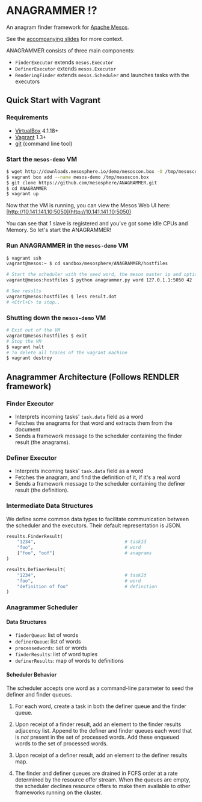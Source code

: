 ANAGRAMMER :interrobang:
=====================

An anagram finder framework for [Apache Mesos](http://mesos.apache.org/).

See the [accompanying slides](http://mesosphere.github.io/oscon-mesos-2014/#/) for more context.

ANAGRAMMER consists of three main components:

- `FinderExecutor` extends `mesos.Executor`
- `DefinerExecutor` extends `mesos.Executor`
- `RenderingFinder` extends `mesos.Scheduler` and launches tasks with the executors

## Quick Start with Vagrant

### Requirements

- [VirtualBox](http://www.virtualbox.org/) 4.1.18+
- [Vagrant](http://www.vagrantup.com/) 1.3+
- [git](http://git-scm.com/downloads) (command line tool)

### Start the `mesos-demo` VM

```bash
$ wget http://downloads.mesosphere.io/demo/mesoscon.box -O /tmp/mesoscon.box
$ vagrant box add --name mesos-demo /tmp/mesoscon.box
$ git clone https://github.com/mesosphere/ANAGRAMMER.git
$ cd ANAGRAMMER
$ vagrant up
```

Now that the VM is running, you can view the Mesos Web UI here:
[http://10.141.141.10:5050](http://10.141.141.10:5050)

You can see that 1 slave is registered and you've got some idle CPUs and Memory. So let's start the ANAGRAMMER!

### Run ANAGRAMMER in the `mesos-demo` VM
```bash
$ vagrant ssh
vagrant@mesos:~ $ cd sandbox/mesosphere/ANAGRAMMER/hostfiles

# Start the scheduler with the seed word, the mesos master ip and optionally a task limit
vagrant@mesos:hostfiles $ python anagrammer.py word 127.0.1.1:5050 42

# See results
vagrant@mesos:hostfiles $ less result.dot
# <Ctrl+C> to stop..
```

### Shutting down the `mesos-demo` VM

```bash
# Exit out of the VM
vagrant@mesos:hostfiles $ exit
# Stop the VM
$ vagrant halt
# To delete all traces of the vagrant machine
$ vagrant destroy
```

## Anagrammer Architecture (Follows RENDLER framework)

### Finder Executor

- Interprets incoming tasks' `task.data` field as a word
- Fetches the anagrams for that word and extracts them from the document
- Sends a framework message to the scheduler containing the finder result (the anagrams).

### Definer Executor

- Interprets incoming tasks' `task.data` field as a word
- Fetches the anagram, and find the definition of it, if it's a real word
- Sends a framework message to the scheduler containing the definer result (the definition).

### Intermediate Data Structures

We define some common data types to facilitate communication between the scheduler
and the executors.  Their default representation is JSON.

```python
results.FinderResult(
    "1234",                                 # taskId
    "foo",                                  # word
    ["foo", "oof"]                          # anagrams
)
```

```python
results.DefinerResult(
    "1234",                                 # taskId
    "foo",                                  # word
    "definition of foo"                     # definition
)
```

### Anagrammer Scheduler

#### Data Structures

- `finderQueue`: list of words
- `definerQueue`: list of words
- `processedwords`: set or words
- `finderResults`: list of word tuples
- `definerResults`: map of words to definitions

#### Scheduler Behavior

The scheduler accepts one word as a command-line parameter to seed the definer
and finder queues.

1. For each word, create a task in both the definer queue and the finder queue.

1. Upon receipt of a finder result, add an element to the finder results
   adjacency list.  Append to the definer and finder queues each word that is
   _not_ present in the set of processed words.  Add these enqueued words to
   the set of processed words.

1. Upon receipt of a definer result, add an element to the definer results map.

1. The finder and definer queues are drained in FCFS order at a rate determined
   by the resource offer stream.  When the queues are empty, the scheduler
   declines resource offers to make them available to other frameworks running
   on the cluster.

